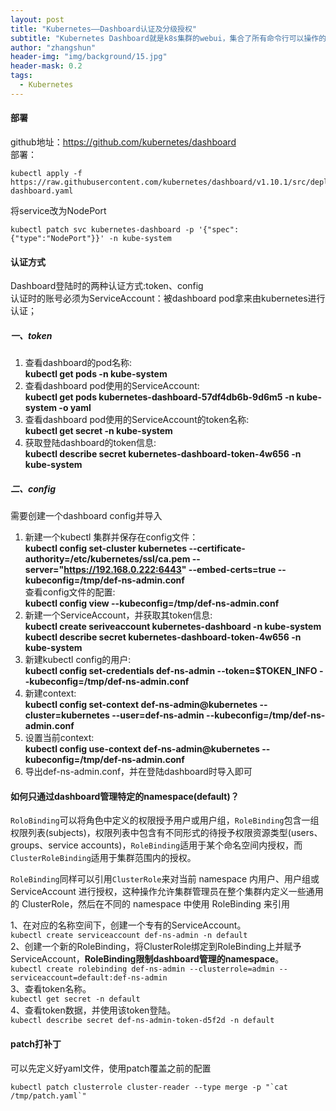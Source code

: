 ```yaml
---
layout: post
title: "Kubernetes——Dashboard认证及分级授权"
subtitle: "Kubernetes Dashboard就是k8s集群的webui，集合了所有命令行可以操作的所有命令。"
author: "zhangshun"
header-img: "img/background/15.jpg"
header-mask: 0.2
tags:
  - Kubernetes
---
```


#### 部署

github地址：https://github.com/kubernetes/dashboard<br>
部署：<br>
```shell
kubectl apply -f https://raw.githubusercontent.com/kubernetes/dashboard/v1.10.1/src/deploy/recommended/kubernetes-dashboard.yaml
```

将service改为NodePort
```shell
kubectl patch svc kubernetes-dashboard -p '{"spec":{"type":"NodePort"}}' -n kube-system
```

#### 认证方式

Dashboard登陆时的两种认证方式:token、config<br>
认证时的账号必须为ServiceAccount：被dashboard pod拿来由kubernetes进行认证；

##### 一、token
1. 查看dashboard的pod名称:<br>
**kubectl get pods -n kube-system**
2. 查看dashboard pod使用的ServiceAccount:<br>
**kubectl get pods kubernetes-dashboard-57df4db6b-9d6m5 -n kube-system -o yaml**
3. 查看dashboard pod使用的ServiceAccount的token名称:<br>
**kubectl get secret -n kube-system**
4. 获取登陆dashboard的token信息:<br>
**kubectl describe secret kubernetes-dashboard-token-4w656 -n kube-system**

##### 二、config
需要创建一个dashboard config并导入<br>
1. 新建一个kubectl 集群并保存在config文件：<br>
**kubectl config set-cluster kubernetes -\-certificate-authority=/etc/kubernetes/ssl/ca.pem --server="https://192.168.0.222:6443" -\-embed-certs=true -\-kubeconfig=/tmp/def-ns-admin.conf**<br>
查看config文件的配置:<br>
**kubectl config view -\-kubeconfig=/tmp/def-ns-admin.conf**
2. 新建一个ServiceAccount，并获取其token信息:<br>
**kubectl create seriveaccount kubernetes-dashboard -n kube-system**<br>
**kubectl describe secret kubernetes-dashboard-token-4w656 -n kube-system**
3. 新建kubectl config的用户:<br>
**kubectl config set-credentials def-ns-admin -\-token=$TOKEN_INFO -\-kubeconfig=/tmp/def-ns-admin.conf**
4. 新建context:<br>
**kubectl config set-context def-ns-admin@kubernetes -\-cluster=kubernetes -\-user=def-ns-admin -\-kubeconfig=/tmp/def-ns-admin.conf**
5. 设置当前context:<br>
**kubectl config use-context def-ns-admin@kubernetes -\-kubeconfig=/tmp/def-ns-admin.conf**
6. 导出def-ns-admin.conf，并在登陆dashboard时导入即可

#### 如何只通过dashboard管理特定的namespace(default)？

`RoloBinding`可以将角色中定义的权限授予用户或用户组，`RoleBinding`包含一组权限列表(subjects)，权限列表中包含有不同形式的待授予权限资源类型(users、groups、service accounts)，`RoleBinding`适用于某个命名空间内授权，而 `ClusterRoleBinding`适用于集群范围内的授权。

`RoleBinding`同样可以引用`ClusterRole`来对当前 namespace 内用户、用户组或 ServiceAccount 进行授权，这种操作允许集群管理员在整个集群内定义一些通用的 ClusterRole，然后在不同的 namespace 中使用 RoleBinding 来引用

1、在对应的名称空间下，创建一个专有的ServiceAccount。<br>
`kubectl create serviceaccount def-ns-admin -n default`<br>
2、创建一个新的RoleBinding，将ClusterRole绑定到RoleBinding上并赋予ServiceAccount，**RoleBinding限制dashboard管理的namespace**。<br>
`kubectl create rolebinding def-ns-admin --clusterrole=admin --serviceaccount=default:def-ns-admin`<br>
3、查看token名称。<br>
`kubectl get secret -n default`<br>
4、查看token数据，并使用该token登陆。<br>
`kubectl describe secret def-ns-admin-token-d5f2d -n default`
#### patch打补丁

可以先定义好yaml文件，使用patch覆盖之前的配置<br>
```
kubectl patch clusterrole cluster-reader --type merge -p "`cat /tmp/patch.yaml`"
```


